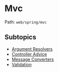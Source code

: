 # Mvc

Path: `web/spring/mvc`

## Subtopics
- [Argument Resolvers](./argument_resolvers/README.md)
- [Controller Advice](./controller_advice/README.md)
- [Message Converters](./message_converters/README.md)
- [Validation](./validation/README.md)
